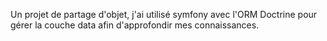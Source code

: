 Un projet de partage d'objet, j'ai utilisé symfony avec l'ORM Doctrine pour gérer la couche data afin d'approfondir mes connaissances.
